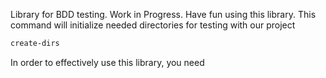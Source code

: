 

Library for BDD testing. Work in Progress. Have fun using this library.
This command will initialize needed directories for testing with our project

```bash
create-dirs
```

In order to effectively use this library, you need
```terminal

```